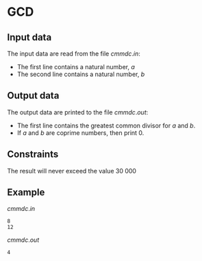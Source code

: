 # GCD

## Input data

The input data are read from the file $cmmdc.in$:
* The first line contains a natural number, $a$
* The second line contains a natural number, $b$

## Output data

The output data are printed to the file $cmmdc.out$:
* The first line contains the greatest common divisor for $a$ and $b$. 
* If $a$ and $b$ are coprime numbers, then print $0$.

## Constraints

The result will never exceed the value $30\ 000$

## Example

$cmmdc.in$
```
8 
12
```

$cmmdc.out$
```
4
```